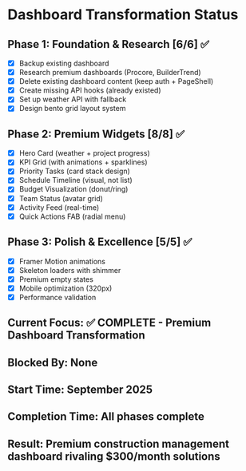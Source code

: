 # Dashboard Transformation Status

## Phase 1: Foundation & Research [6/6] ✅
- [x] Backup existing dashboard
- [x] Research premium dashboards (Procore, BuilderTrend)
- [x] Delete existing dashboard content (keep auth + PageShell)
- [x] Create missing API hooks (already existed)
- [x] Set up weather API with fallback
- [x] Design bento grid layout system

## Phase 2: Premium Widgets [8/8] ✅
- [x] Hero Card (weather + project progress)
- [x] KPI Grid (with animations + sparklines)
- [x] Priority Tasks (card stack design)
- [x] Schedule Timeline (visual, not list)
- [x] Budget Visualization (donut/ring)
- [x] Team Status (avatar grid)
- [x] Activity Feed (real-time)
- [x] Quick Actions FAB (radial menu)

## Phase 3: Polish & Excellence [5/5] ✅
- [x] Framer Motion animations
- [x] Skeleton loaders with shimmer
- [x] Premium empty states
- [x] Mobile optimization (320px)
- [x] Performance validation

## Current Focus: ✅ COMPLETE - Premium Dashboard Transformation
## Blocked By: None
## Start Time: September 2025
## Completion Time: All phases complete
## Result: Premium construction management dashboard rivaling $300/month solutions